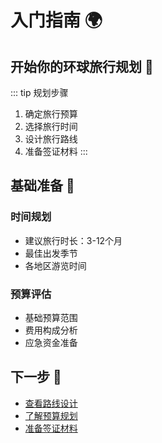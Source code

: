 # 入门指南 🌍

## 开始你的环球旅行规划 🎯

::: tip 规划步骤
1. 确定旅行预算
2. 选择旅行时间
3. 设计旅行路线
4. 准备签证材料
:::

## 基础准备 📝

### 时间规划
- 建议旅行时长：3-12个月
- 最佳出发季节
- 各地区游览时间

### 预算评估
- 基础预算范围
- 费用构成分析
- 应急资金准备

## 下一步 👣

- [查看路线设计](/guide/route)
- [了解预算规划](/guide/budget)
- [准备签证材料](/guide/visa) 